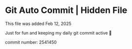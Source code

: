 # Git Auto Commit | Hidden File

This file was added Feb 12, 2025

Just for fun and keeping my daily git commit active 🤪

commit number: 2541450
